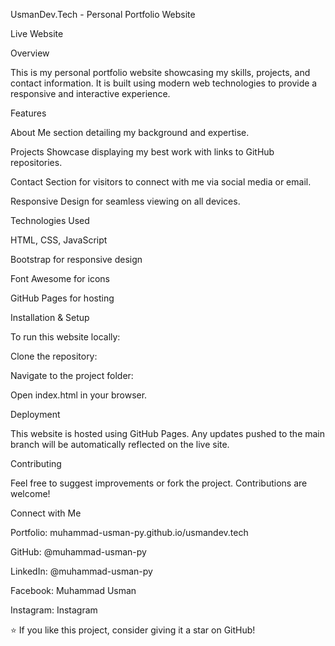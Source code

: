 UsmanDev.Tech - Personal Portfolio Website

Live Website

Overview

This is my personal portfolio website showcasing my skills, projects, and contact information. It is built using modern web technologies to provide a responsive and interactive experience.

Features

About Me section detailing my background and expertise.

Projects Showcase displaying my best work with links to GitHub repositories.

Contact Section for visitors to connect with me via social media or email.

Responsive Design for seamless viewing on all devices.

Technologies Used

HTML, CSS, JavaScript

Bootstrap for responsive design

Font Awesome for icons

GitHub Pages for hosting

Installation & Setup

To run this website locally:

Clone the repository:

Navigate to the project folder:

Open index.html in your browser.

Deployment

This website is hosted using GitHub Pages. Any updates pushed to the main branch will be automatically reflected on the live site.

Contributing

Feel free to suggest improvements or fork the project. Contributions are welcome!

Connect with Me

Portfolio: muhammad-usman-py.github.io/usmandev.tech

GitHub: @muhammad-usman-py

LinkedIn: @muhammad-usman-py

Facebook: Muhammad Usman

Instagram: Instagram

⭐ If you like this project, consider giving it a star on GitHub!
